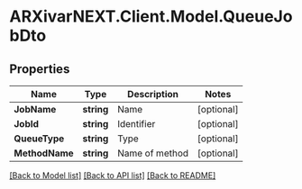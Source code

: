 # ARXivarNEXT.Client.Model.QueueJobDto
## Properties

Name | Type | Description | Notes
------------ | ------------- | ------------- | -------------
**JobName** | **string** | Name | [optional] 
**JobId** | **string** | Identifier | [optional] 
**QueueType** | **string** | Type | [optional] 
**MethodName** | **string** | Name of method | [optional] 

[[Back to Model list]](../README.md#documentation-for-models) [[Back to API list]](../README.md#documentation-for-api-endpoints) [[Back to README]](../README.md)

